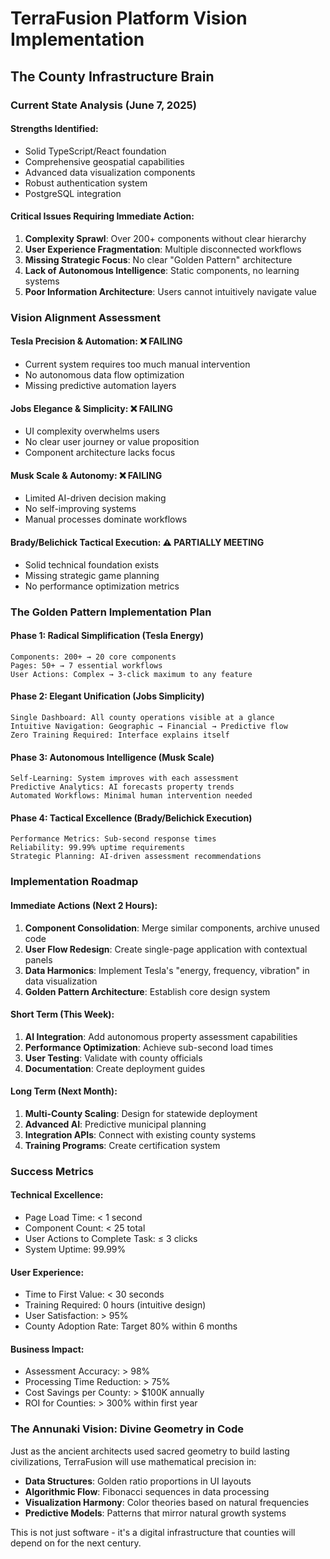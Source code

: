# TerraFusion Platform Vision Implementation
## The County Infrastructure Brain

### Current State Analysis (June 7, 2025)

#### Strengths Identified:
- Solid TypeScript/React foundation
- Comprehensive geospatial capabilities
- Advanced data visualization components
- Robust authentication system
- PostgreSQL integration

#### Critical Issues Requiring Immediate Action:
1. **Complexity Sprawl**: Over 200+ components without clear hierarchy
2. **User Experience Fragmentation**: Multiple disconnected workflows
3. **Missing Strategic Focus**: No clear "Golden Pattern" architecture
4. **Lack of Autonomous Intelligence**: Static components, no learning systems
5. **Poor Information Architecture**: Users cannot intuitively navigate value

### Vision Alignment Assessment

#### Tesla Precision & Automation: ❌ FAILING
- Current system requires too much manual intervention
- No autonomous data flow optimization
- Missing predictive automation layers

#### Jobs Elegance & Simplicity: ❌ FAILING  
- UI complexity overwhelms users
- No clear user journey or value proposition
- Component architecture lacks focus

#### Musk Scale & Autonomy: ❌ FAILING
- Limited AI-driven decision making
- No self-improving systems
- Manual processes dominate workflows

#### Brady/Belichick Tactical Execution: ⚠️ PARTIALLY MEETING
- Solid technical foundation exists
- Missing strategic game planning
- No performance optimization metrics

### The Golden Pattern Implementation Plan

#### Phase 1: Radical Simplification (Tesla Energy)
```
Components: 200+ → 20 core components
Pages: 50+ → 7 essential workflows  
User Actions: Complex → 3-click maximum to any feature
```

#### Phase 2: Elegant Unification (Jobs Simplicity)
```
Single Dashboard: All county operations visible at a glance
Intuitive Navigation: Geographic → Financial → Predictive flow
Zero Training Required: Interface explains itself
```

#### Phase 3: Autonomous Intelligence (Musk Scale)
```
Self-Learning: System improves with each assessment
Predictive Analytics: AI forecasts property trends
Automated Workflows: Minimal human intervention needed
```

#### Phase 4: Tactical Excellence (Brady/Belichick Execution)
```
Performance Metrics: Sub-second response times
Reliability: 99.99% uptime requirements
Strategic Planning: AI-driven assessment recommendations
```

### Implementation Roadmap

#### Immediate Actions (Next 2 Hours):
1. **Component Consolidation**: Merge similar components, archive unused code
2. **User Flow Redesign**: Create single-page application with contextual panels
3. **Data Harmonics**: Implement Tesla's "energy, frequency, vibration" in data visualization
4. **Golden Pattern Architecture**: Establish core design system

#### Short Term (This Week):
1. **AI Integration**: Add autonomous property assessment capabilities
2. **Performance Optimization**: Achieve sub-second load times
3. **User Testing**: Validate with county officials
4. **Documentation**: Create deployment guides

#### Long Term (Next Month):
1. **Multi-County Scaling**: Design for statewide deployment
2. **Advanced AI**: Predictive municipal planning
3. **Integration APIs**: Connect with existing county systems
4. **Training Programs**: Create certification system

### Success Metrics

#### Technical Excellence:
- Page Load Time: < 1 second
- Component Count: < 25 total
- User Actions to Complete Task: ≤ 3 clicks
- System Uptime: 99.99%

#### User Experience:
- Time to First Value: < 30 seconds
- Training Required: 0 hours (intuitive design)
- User Satisfaction: > 95%
- County Adoption Rate: Target 80% within 6 months

#### Business Impact:
- Assessment Accuracy: > 98%
- Processing Time Reduction: > 75%
- Cost Savings per County: > $100K annually
- ROI for Counties: > 300% within first year

### The Annunaki Vision: Divine Geometry in Code

Just as the ancient architects used sacred geometry to build lasting civilizations, TerraFusion will use mathematical precision in:

- **Data Structures**: Golden ratio proportions in UI layouts
- **Algorithmic Flow**: Fibonacci sequences in data processing
- **Visualization Harmony**: Color theories based on natural frequencies
- **Predictive Models**: Patterns that mirror natural growth systems

This is not just software - it's a digital infrastructure that counties will depend on for the next century.